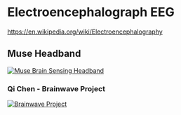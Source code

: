 # Electroencephalograph EEG
https://en.wikipedia.org/wiki/Electroencephalography

## Muse Headband

[![Muse Brain Sensing Headband](http://img.youtube.com/vi/Ern-WHr4rfI/0.jpg)](http://www.youtube.com/watch?v=Ern-WHr4rfI "Muse Brain Sensing Headband")

### Qi Chen - Brainwave Project
[![Brainwave Project](http://img.youtube.com/vi/mzq6Wu6q75g/0.jpg)](http://www.youtube.com/watch?v=mzq6Wu6q75g "Brainwave Project")

